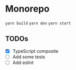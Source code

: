 # Monorepo

`yarn build`
`yarn dev`
`yarn start`

## TODOs

- [x] TypeScript composite
- [ ] Add some tests
- [ ] Add eslint
